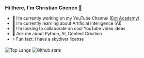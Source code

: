 ### Hi there, I'm Christian Coenen 👋

<!--
**ChristianCoenen/ChristianCoenen** is a ✨ _special_ ✨ repository because its `README.md` (this file) appears on your GitHub profile.
-->

- 🔭 I’m currently working on my YouTube Channel ([Bot Academy](https://www.youtube.com/BotAcademyYT))
- 🌱 I’m currently learning about Artificial Intelligence (AI)
- 👯 I’m looking to collaborate on cool YouTube video ideas
- 💬 Ask me about Python, AI, Content Creation
- ⚡ Fun fact: I have a skydiver license

![Top Langs](https://github-readme-stats-one-bice.vercel.app/api?username=christiancoenen&count_private=true&role=OWNER,ORGANIZATION_MEMBER&include_all_commits=true&show_icons=true&title_color=3C93B4&icon_color=3C93B4&text_color=ffffff&bg_color=000000)
![Github stats](https://github-readme-stats-one-bice.vercel.app/api/top-langs/?username=christiancoenen&role=OWNER,ORGANIZATION_MEMBER&count_private=true&layout=compact&title_color=3C93B4&icon_color=3C93B4&text_color=ffffff&bg_color=000000)
